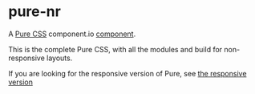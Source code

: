 pure-nr
======= 

A [Pure CSS](http://purecss.io) component.io [component](https://github.com/component/component).

This is the complete Pure CSS, with all the modules and build for non-responsive layouts.

If you are looking for the responsive version of Pure, see [the responsive version](https://github.com/njpatel/pure)
